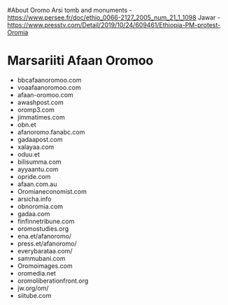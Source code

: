 #About Oromo
Arsi tomb and monuments - https://www.persee.fr/doc/ethio_0066-2127_2005_num_21_1_1098
Jawar - https://www.presstv.com/Detail/2019/10/24/609461/Ethiopia-PM-protest-Oromia
# Marsariiti Afaan Oromoo
- bbcafaanoromoo.com
- voaafaanoromoo.com
- afaan-oromoo.com
- awashpost.com
- oromp3.com
- jimmatimes.com
- obn.et
- afanoromo.fanabc.com
- gadaapost.com
- xalayaa.com
- oduu.et
- bilisumma.com
- ayyaantu.com
- opride.com
- afaan.com.au
- Oromianeconomist.com
- arsicha.info
- obnoromia.com
- gadaa.com
- finfinnetribune.com
- oromostudies.org
- ena.et/afanoromo/
- press.et/afanoromo/
- everybarataa.com/
- sammubani.com
- Oromoimages.com
- oromedia.net
- oromoliberationfront.org
- jw.org/om/
- siitube.com
